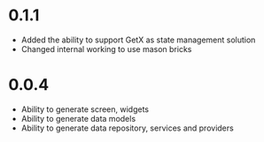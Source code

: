 # 0.1.1
* Added the ability to support GetX as state management solution
* Changed internal working to use mason bricks

# 0.0.4

* Ability to generate screen, widgets
* Ability to generate data models
* Ability to generate data repository, services and providers
